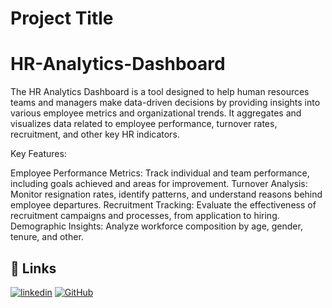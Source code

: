 # Project Title
# HR-Analytics-Dashboard

The HR Analytics Dashboard is a tool designed to help human resources teams and managers make data-driven decisions by providing insights into various employee metrics and organizational trends. It aggregates and visualizes data related to employee performance, turnover rates, recruitment, and other key HR indicators.

Key Features:

Employee Performance Metrics: Track individual and team performance, including goals achieved and areas for improvement.
Turnover Analysis: Monitor resignation rates, identify patterns, and understand reasons behind employee departures.
Recruitment Tracking: Evaluate the effectiveness of recruitment campaigns and processes, from application to hiring.
Demographic Insights: Analyze workforce composition by age, gender, tenure, and other.



## 🔗 Links
[![linkedin](www.linkedin.com/in/pradip-rathod-14b2432a2)](https://www.linkedin.com/)
[![GitHub]('https://github.com/rtdpradip-07/rtdpradip-07)](https://www.GitHub.com/)

